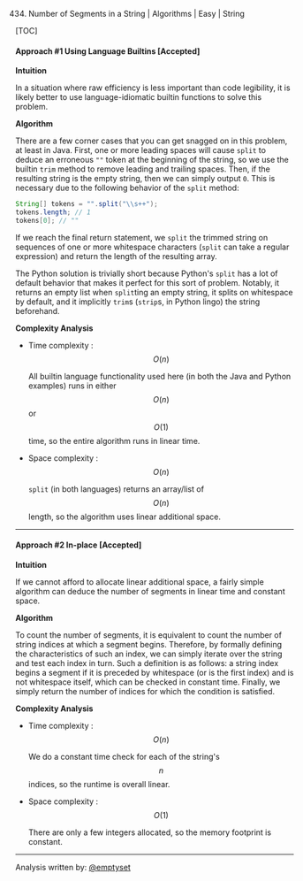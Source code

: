 434. Number of Segments in a String | Algorithms | Easy | String

[TOC]

#### Approach #1 Using Language Builtins [Accepted]

**Intuition**

In a situation where raw efficiency is less important than code legibility,
it is likely better to use language-idiomatic builtin functions to solve this
problem.

**Algorithm**

There are a few corner cases that you can get snagged on in this problem, at
least in Java. First, one or more leading spaces will cause `split` to deduce
an erroneous `""` token at the beginning of the string, so we use the builtin
`trim` method to remove leading and trailing spaces. Then, if the resulting
string is the empty string, then we can simply output `0`. This is necessary due
to the following behavior of the `split` method:

```java
String[] tokens = "".split("\\s++");
tokens.length; // 1
tokens[0]; // ""
```

If we reach the final return statement, we `split` the trimmed string on
sequences of one or more whitespace characters (`split` can take a regular
expression) and return the length of the resulting array.

The Python solution is trivially short because Python's `split` has a lot of
default behavior that makes it perfect for this sort of problem. Notably, it
returns an empty list when `split`ting an empty string, it splits on
whitespace by default, and it implicitly `trim`s (`strip`s, in Python lingo)
the string beforehand.



**Complexity Analysis**

* Time complexity : $$O(n)$$

    All builtin language functionality used here (in both the Java and Python
    examples) runs in either $$O(n)$$ or $$O(1)$$ time, so the entire algorithm
    runs in linear time.

* Space complexity : $$O(n)$$

    `split` (in both languages) returns an array/list of $$O(n)$$ length, so
    the algorithm uses linear additional space.

---

#### Approach #2 In-place [Accepted]

**Intuition**

If we cannot afford to allocate linear additional space, a fairly simple
algorithm can deduce the number of segments in linear time and constant
space.

**Algorithm**

To count the number of segments, it is equivalent to count the number of
string indices at which a segment begins. Therefore, by formally defining the
characteristics of such an index, we can simply iterate over the string and
test each index in turn. Such a definition is as follows: a string index
begins a segment if it is preceded by whitespace (or is the first index) and
is not whitespace itself, which can be checked in constant time. Finally, we
simply return the number of indices for which the condition is satisfied.



**Complexity Analysis**

* Time complexity : $$O(n)$$

    We do a constant time check for each of the string's $$n$$ indices, so the
    runtime is overall linear.

* Space complexity : $$O(1)$$

    There are only a few integers allocated, so the memory footprint is
    constant.

---

Analysis written by: [@emptyset](https://leetcode.com/emptyset)
